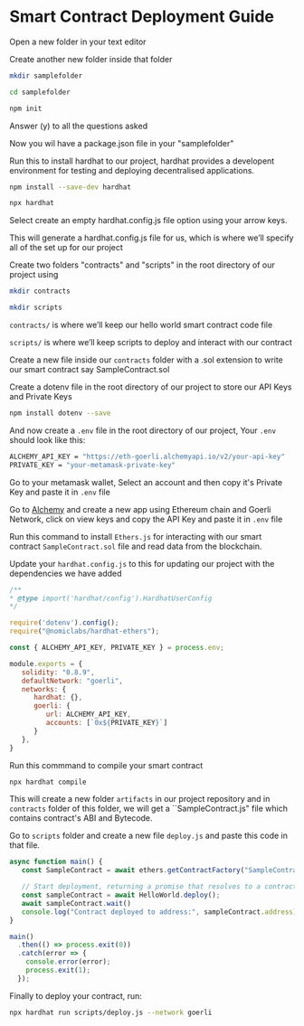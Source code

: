 # Smart Contract Deployment Guide

Open a new folder in your text editor

Create another new folder inside that folder

 ```sh 
 mkdir samplefolder
 ```

 ```sh 
 cd samplefolder
  ```
  
   ```sh 
   npm init
   ```
   
   Answer (y) to all the questions asked
   
   Now you wil have a package.json file in your "samplefolder"
   
   Run this to install hardhat to our project, hardhat provides a developent environment for testing and deploying decentralised applications.
   
   ```sh
   npm install --save-dev hardhat
   ```
  
  ```sh
  npx hardhat
  ```

Select create an empty hardhat.config.js file option using your arrow keys.

This will generate a hardhat.config.js file for us, which is where we’ll specify all of the set up for our project

Create two folders "contracts" and "scripts" in the root directory of our project using

```sh
mkdir contracts
```

```sh
mkdir scripts
```

``contracts/`` is where we’ll keep our hello world smart contract code file

``scripts/`` is where we’ll keep scripts to deploy and interact with our contract

Create a new file inside our ``contracts`` folder with a .sol extension to write our smart contract say SampleContract.sol

Create a dotenv file in the root directory of our project to store our API Keys and Private Keys

```sh
npm install dotenv --save
```

And now create a ``.env`` file in the root directory of our project, Your ``.env`` should look like this:

```sh
ALCHEMY_API_KEY = "https://eth-goerli.alchemyapi.io/v2/your-api-key"
PRIVATE_KEY = "your-metamask-private-key"
```

Go to your metamask wallet, Select an account and then copy it's Private Key and paste it in ``.env`` file

Go to [Alchemy](https://www.alchemy.com/) and create a new app using Ethereum chain and Goerli Network, click on view keys and copy the API Key and paste it in ``.env`` file

Run this command to install ``Ethers.js`` for interacting with our smart contract ``SampleContract.sol`` file and read data from the blockchain.

Update your ``hardhat.config.js`` to this for updating our project with the dependencies we have added

```JavaScript
/**
* @type import('hardhat/config').HardhatUserConfig
*/

require('dotenv').config();
require("@nomiclabs/hardhat-ethers");

const { ALCHEMY_API_KEY, PRIVATE_KEY } = process.env;

module.exports = {
   solidity: "0.8.9",
   defaultNetwork: "goerli",
   networks: {
      hardhat: {},
      goerli: {
         url: ALCHEMY_API_KEY,
         accounts: [`0x${PRIVATE_KEY}`]
      }
   },
}
```

Run this commmand to compile your smart contract

```sh
npx hardhat compile
```

This will create a new folder ``artifacts`` in our project repository and in ``contracts`` folder of this folder, we will get a ``SampleContract.js" file which contains contract's ABI and Bytecode.

Go to ``scripts`` folder and create a new file ``deploy.js`` and paste this code in that file.

```JavaScript
async function main() {
   const SampleContract = await ethers.getContractFactory("SampleContract");

   // Start deployment, returning a promise that resolves to a contract object
   const sampleContract = await HelloWorld.deploy();
   await sampleContract.wait()
   console.log("Contract deployed to address:", sampleContract.address);
}

main()
  .then(() => process.exit(0))
  .catch(error => {
    console.error(error);
    process.exit(1);
  });
```

Finally to deploy your contract, run:

```sh
npx hardhat run scripts/deploy.js --network goerli
```
